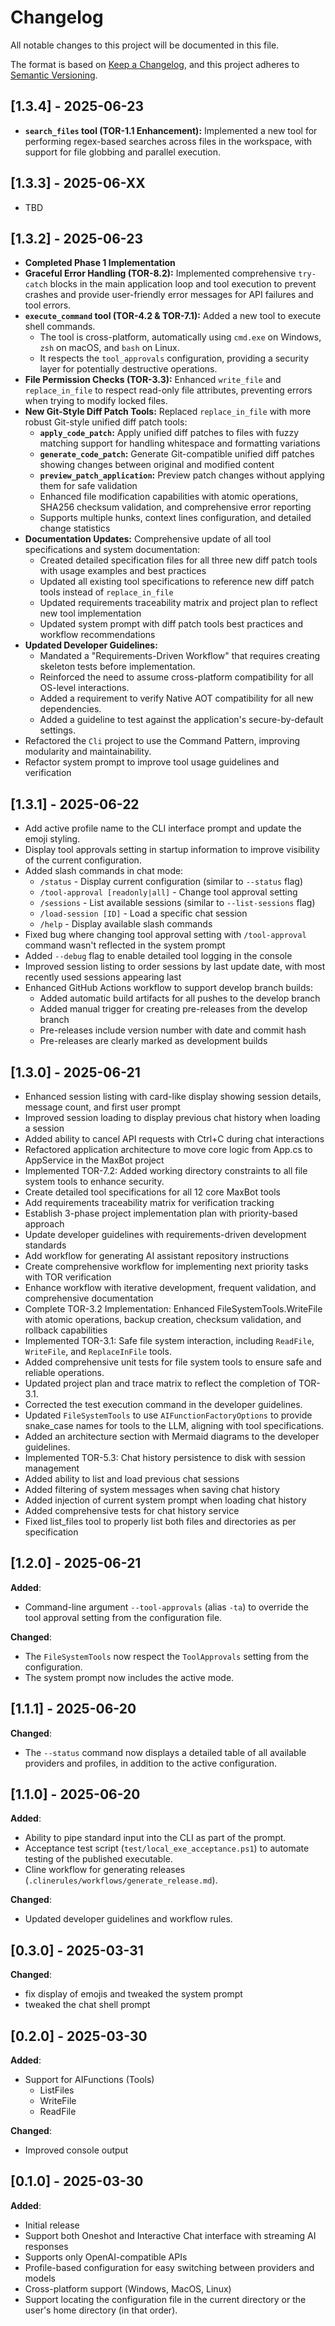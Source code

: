 # Changelog

All notable changes to this project will be documented in this file.

The format is based on [Keep a Changelog](https://keepachangelog.com/en/1.0.0/),
and this project adheres to [Semantic Versioning](https://semver.org/spec/v2.0.0.html).

## [1.3.4] - 2025-06-23

- **`search_files` tool (TOR-1.1 Enhancement):** Implemented a new tool for performing regex-based searches across files in the workspace, with support for file globbing and parallel execution.

## [1.3.3] - 2025-06-XX

- TBD

## [1.3.2] - 2025-06-23

- **Completed Phase 1 Implementation**
- **Graceful Error Handling (TOR-8.2):** Implemented comprehensive `try-catch` blocks in the main application loop and tool execution to prevent crashes and provide user-friendly error messages for API failures and tool errors.
- **`execute_command` tool (TOR-4.2 & TOR-7.1):** Added a new tool to execute shell commands.
  - The tool is cross-platform, automatically using `cmd.exe` on Windows, `zsh` on macOS, and `bash` on Linux.
  - It respects the `tool_approvals` configuration, providing a security layer for potentially destructive operations.
- **File Permission Checks (TOR-3.3):** Enhanced `write_file` and `replace_in_file` to respect read-only file attributes, preventing errors when trying to modify locked files.
- **New Git-Style Diff Patch Tools:** Replaced `replace_in_file` with more robust Git-style unified diff patch tools:
  - **`apply_code_patch`:** Apply unified diff patches to files with fuzzy matching support for handling whitespace and formatting variations
  - **`generate_code_patch`:** Generate Git-compatible unified diff patches showing changes between original and modified content
  - **`preview_patch_application`:** Preview patch changes without applying them for safe validation
  - Enhanced file modification capabilities with atomic operations, SHA256 checksum validation, and comprehensive error reporting
  - Supports multiple hunks, context lines configuration, and detailed change statistics
- **Documentation Updates:** Comprehensive update of all tool specifications and system documentation:
  - Created detailed specification files for all three new diff patch tools with usage examples and best practices
  - Updated all existing tool specifications to reference new diff patch tools instead of `replace_in_file`
  - Updated requirements traceability matrix and project plan to reflect new tool implementation
  - Updated system prompt with diff patch tools best practices and workflow recommendations
- **Updated Developer Guidelines:**
  - Mandated a "Requirements-Driven Workflow" that requires creating skeleton tests before implementation.
  - Reinforced the need to assume cross-platform compatibility for all OS-level interactions.
  - Added a requirement to verify Native AOT compatibility for all new dependencies.
  - Added a guideline to test against the application's secure-by-default settings.
- Refactored the `Cli` project to use the Command Pattern, improving modularity and maintainability.
- Refactor system prompt to improve tool usage guidelines and verification

## [1.3.1] - 2025-06-22

- Add active profile name to the CLI interface prompt and update the emoji styling. 
- Display tool approvals setting in startup information to improve visibility of the current configuration.
- Added slash commands in chat mode:
  - `/status` - Display current configuration (similar to `--status` flag)
  - `/tool-approval [readonly|all]` - Change tool approval setting
  - `/sessions` - List available sessions (similar to `--list-sessions` flag)
  - `/load-session [ID]` - Load a specific chat session
  - `/help` - Display available slash commands
- Fixed bug where changing tool approval setting with `/tool-approval` command wasn't reflected in the system prompt
- Added `--debug` flag to enable detailed tool logging in the console
- Improved session listing to order sessions by last update date, with most recently used sessions appearing last
- Enhanced GitHub Actions workflow to support develop branch builds:
  - Added automatic build artifacts for all pushes to the develop branch
  - Added manual trigger for creating pre-releases from the develop branch
  - Pre-releases include version number with date and commit hash
  - Pre-releases are clearly marked as development builds

## [1.3.0] - 2025-06-21

- Enhanced session listing with card-like display showing session details, message count, and first user prompt
- Improved session loading to display previous chat history when loading a session
- Added ability to cancel API requests with Ctrl+C during chat interactions
- Refactored application architecture to move core logic from App.cs to AppService in the MaxBot project
- Implemented TOR-7.2: Added working directory constraints to all file system tools to enhance security.
- Create detailed tool specifications for all 12 core MaxBot tools
- Add requirements traceability matrix for verification tracking
- Establish 3-phase project implementation plan with priority-based approach
- Update developer guidelines with requirements-driven development standards
- Add workflow for generating AI assistant repository instructions
- Create comprehensive workflow for implementing next priority tasks with TOR verification
- Enhance workflow with iterative development, frequent validation, and comprehensive documentation
- Complete TOR-3.2 Implementation: Enhanced FileSystemTools.WriteFile with atomic operations, backup creation, checksum validation, and rollback capabilities
- Implemented TOR-3.1: Safe file system interaction, including `ReadFile`, `WriteFile`, and `ReplaceInFile` tools.
- Added comprehensive unit tests for file system tools to ensure safe and reliable operations.
- Updated project plan and trace matrix to reflect the completion of TOR-3.1.
- Corrected the test execution command in the developer guidelines.
- Updated `FileSystemTools` to use `AIFunctionFactoryOptions` to provide snake_case names for tools to the LLM, aligning with tool specifications.
- Added an architecture section with Mermaid diagrams to the developer guidelines.
- Implemented TOR-5.3: Chat history persistence to disk with session management
- Added ability to list and load previous chat sessions
- Added filtering of system messages when saving chat history
- Added injection of current system prompt when loading chat history
- Added comprehensive tests for chat history service
- Fixed list_files tool to properly list both files and directories as per specification

## [1.2.0] - 2025-06-21

__Added__:

- Command-line argument `--tool-approvals` (alias `-ta`) to override the tool approval setting from the configuration file.

__Changed__:

- The `FileSystemTools` now respect the `ToolApprovals` setting from the configuration.
- The system prompt now includes the active mode.

## [1.1.1] - 2025-06-20

__Changed__:

- The `--status` command now displays a detailed table of all available providers and profiles, in addition to the active configuration.

## [1.1.0] - 2025-06-20

__Added__:

- Ability to pipe standard input into the CLI as part of the prompt.
- Acceptance test script (`test/local_exe_acceptance.ps1`) to automate testing of the published executable.
- Cline workflow for generating releases (`.clinerules/workflows/generate_release.md`).

__Changed__:

- Updated developer guidelines and workflow rules.

## [0.3.0] - 2025-03-31

__Changed__:

- fix display of emojis and tweaked the system prompt
- tweaked the chat shell prompt

## [0.2.0] - 2025-03-30

__Added__:

- Support for AIFunctions (Tools)
  - ListFiles
  - WriteFile
  - ReadFile

__Changed__:

- Improved console output

## [0.1.0] - 2025-03-30

__Added__:

- Initial release
- Support both Oneshot and Interactive Chat interface with streaming AI responses
- Supports only OpenAI-compatible APIs
- Profile-based configuration for easy switching between providers and models
- Cross-platform support (Windows, MacOS, Linux)
- Support locating the configuration file in the current directory or the user's home directory (in that order).
